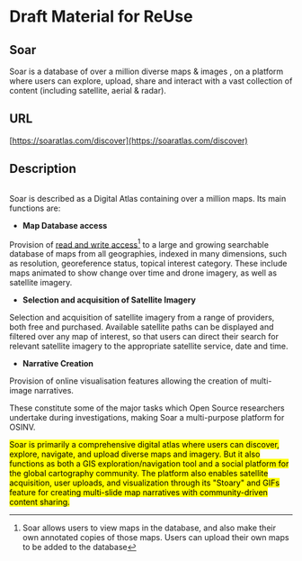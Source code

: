 # Draft Material for ReUse

## Soar

Soar is a database of over a million diverse maps & images , on a platform where users can explore, upload, share and interact with a vast collection of content (including satellite, aerial & radar).

## URL

[https://soaratlas.com/discover](https://soaratlas.com/discover)

## Description

<figure><img src=".gitbook/assets/SOAR57secs VERSION2 ezgif-2389f6798f6c69.gif" alt=""><figcaption></figcaption></figure>

Soar is described as a Digital Atlas containing over a million maps. Its main functions are:

* **Map Database access**

Provision of [read and write access](#user-content-fn-1)[^1] to a large and growing searchable database of maps from all geographies, indexed in many dimensions, such as resolution, georeference status,  topical interest category. These include maps animated to show change over time and drone imagery, as well as satellite imagery.

* **Selection and acquisition of Satellite Imagery**

Selection and acquisition of satellite imagery from a range of providers, both free and purchased. Available satellite paths can be displayed and filtered over any map of interest, so that users can direct their search for relevant satellite imagery to the appropriate satellite service, date and time.

* **Narrative Creation**

Provision of online visualisation features allowing the creation of multi-image narratives.&#x20;

These constitute some of the major tasks which Open Source researchers undertake during investigations, making Soar a multi-purpose platform for OSINV.



<mark style="color:$info;">Soar is primarily a comprehensive digital atlas where users can discover, explore, navigate, and upload diverse maps and imagery. But it also functions as both a GIS exploration/navigation tool and a social platform for the global cartography community. The platform also enables satellite acquisition, user uploads, and visualization through its "Stoary" and GIFs feature for creating multi-slide map narratives with community-driven content sharing.</mark>

[^1]: Soar allows users to view maps in the database, and also make their own annotated copies of those maps. Users can upload their own maps to be added to the database
